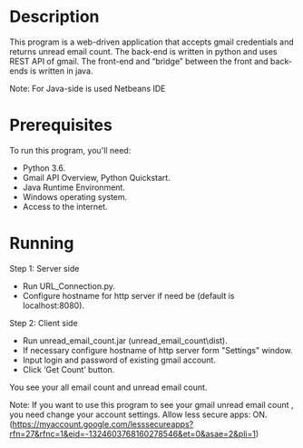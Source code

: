 # Description
This program is a web-driven application that accepts gmail credentials and returns unread email count. The back-end is written in python and uses REST API of gmail. The front-end and “bridge” between the front and back-ends is written in java.

Note: For Java-side is used Netbeans IDE

# Prerequisites

To run this program, you'll need:
* Python 3.6.
* Gmail API Overview, Python Quickstart.
* Java Runtime Environment.
* Windows operating system.
*	Access to the internet.

# Running 

Step 1: Server side

*	Run URL_Connection.py.
* Configure hostname for http server if need be (default is localhost:8080).

Step 2: Client side

*	Run unread_email_count.jar (unread_email_count\dist).
*	If necessary configure hostname of http server form "Settings" window.
*	Input login and password of existing  gmail account.
*	Click ‘Get Count’ button.

You see your all email count and unread email count. 

Note: If you want to use this program to see your gmail unread email count , you need  change your account settings. Allow less secure apps: ON. (https://myaccount.google.com/lesssecureapps?rfn=27&rfnc=1&eid=-1324603768160278546&et=0&asae=2&pli=1) 
